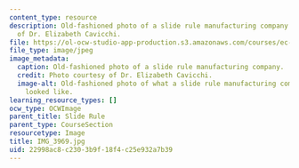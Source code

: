 ```yaml
---
content_type: resource
description: Old-fashioned photo of a slide rule manufacturing company. Photo courtesy
  of Dr. Elizabeth Cavicchi.
file: https://ol-ocw-studio-app-production.s3.amazonaws.com/courses/ec-050-recreate-experiments-from-history-inform-the-future-from-the-past-galileo-january-iap-2010/22998ac8c2303b9f18f4c25e932a7b39_IMG_3969.jpg
file_type: image/jpeg
image_metadata:
  caption: Old-fashioned photo of a slide rule manufacturing company.
  credit: Photo courtesy of Dr. Elizabeth Cavicchi.
  image-alt: Old-fashioned photo of what a slide rule manufacturing company in NJ
    looked like.
learning_resource_types: []
ocw_type: OCWImage
parent_title: Slide Rule
parent_type: CourseSection
resourcetype: Image
title: IMG_3969.jpg
uid: 22998ac8-c230-3b9f-18f4-c25e932a7b39
---
```

